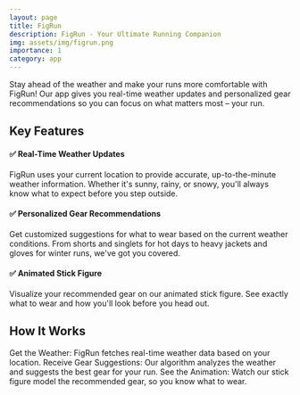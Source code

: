 ```yaml
---
layout: page
title: FigRun
description: FigRun - Your Ultimate Running Companion
img: assets/img/figrun.png
importance: 1
category: app
---
```

Stay ahead of the weather and make your runs more comfortable with FigRun! Our app gives you real-time weather updates and personalized gear recommendations so you can focus on what matters most – your run.

## Key Features
#### ✅ Real-Time Weather Updates

FigRun uses your current location to provide accurate, up-to-the-minute weather information. Whether it's sunny, rainy, or snowy, you'll always know what to expect before you step outside.

#### ✅ Personalized Gear Recommendations

Get customized suggestions for what to wear based on the current weather conditions. From shorts and singlets for hot days to heavy jackets and gloves for winter runs, we've got you covered.

#### ✅ Animated Stick Figure

Visualize your recommended gear on our animated stick figure. See exactly what to wear and how you'll look before you head out.

## How It Works
Get the Weather: FigRun fetches real-time weather data based on your location.
Receive Gear Suggestions: Our algorithm analyzes the weather and suggests the best gear for your run.
See the Animation: Watch our stick figure model the recommended gear, so you know what to wear.

